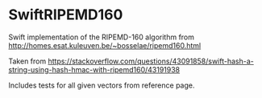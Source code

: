 # SwiftRIPEMD160

Swift implementation of the RIPEMD-160 algorithm from http://homes.esat.kuleuven.be/~bosselae/ripemd160.html

Taken from https://stackoverflow.com/questions/43091858/swift-hash-a-string-using-hash-hmac-with-ripemd160/43191938

Includes tests for all given vectors from reference page.
